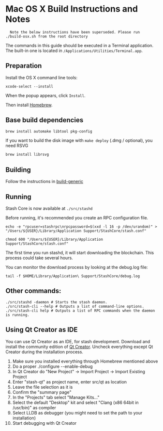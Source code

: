 Mac OS X Build Instructions and Notes
====================================

      Note the below instructions have been superseded. Please run ./build-osx.sh from the root directory

The commands in this guide should be executed in a Terminal application.
The built-in one is located in `/Applications/Utilities/Terminal.app`.

Preparation
-----------
Install the OS X command line tools:

`xcode-select --install`

When the popup appears, click `Install`.

Then install [Homebrew](https://brew.sh).

Base build dependencies
-----------------------

```bash
brew install automake libtool pkg-config
```

If you want to build the disk image with `make deploy` (.dmg / optional), you need RSVG
```bash
brew install librsvg
```

Building
--------

Follow the instructions in [build-generic](build-generic.md)

Running
-------

Stash Core is now available at `./src/stashd`

Before running, it's recommended you create an RPC configuration file.

    echo -e "rpcuser=stashrpc\nrpcpassword=$(xxd -l 16 -p /dev/urandom)" > "/Users/${USER}/Library/Application Support/StashCore/stash.conf"

    chmod 600 "/Users/${USER}/Library/Application Support/StashCore/stash.conf"

The first time you run stashd, it will start downloading the blockchain. This process could take several hours.

You can monitor the download process by looking at the debug.log file:

    tail -f $HOME/Library/Application\ Support/StashCore/debug.log

Other commands:
-------

    ./src/stashd -daemon # Starts the stash daemon.
    ./src/stash-cli --help # Outputs a list of command-line options.
    ./src/stash-cli help # Outputs a list of RPC commands when the daemon is running.

Using Qt Creator as IDE
------------------------
You can use Qt Creator as an IDE, for stash development.
Download and install the community edition of [Qt Creator](https://www.qt.io/download/).
Uncheck everything except Qt Creator during the installation process.

1. Make sure you installed everything through Homebrew mentioned above
2. Do a proper ./configure --enable-debug
3. In Qt Creator do "New Project" -> Import Project -> Import Existing Project
4. Enter "stash-qt" as project name, enter src/qt as location
5. Leave the file selection as it is
6. Confirm the "summary page"
7. In the "Projects" tab select "Manage Kits..."
8. Select the default "Desktop" kit and select "Clang (x86 64bit in /usr/bin)" as compiler
9. Select LLDB as debugger (you might need to set the path to your installation)
10. Start debugging with Qt Creator
